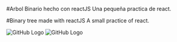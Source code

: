 #Arbol Binario hecho con reactJS
Una pequeña practica de react.

#Binary tree made with reactJS
A small practice of react.

![GitHub Logo](/src/img/arbolB.png)
![GitHub Logo](/src/img/arbolB2.png)


